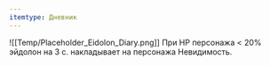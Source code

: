 ```yaml
---
itemtype: Дневник
---
```

![[Temp/Placeholder_Eidolon_Diary.png]]
При HP персонажа < 20% эйдолон на 3 с. накладывает на персонажа Невидимость.
